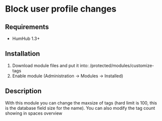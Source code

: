 # Block user profile changes

## Requirements

- HumHub 1.3+

## Installation

1. Download module files and put it into: /protected/modules/customize-tags
2. Enable module (Administration -> Modules -> Installed)

## Description

With this module you can change the maxsize of tags (hard limit is 100, this is the database field size for the name).
You can also modify the tag count showing in spaces overview